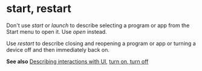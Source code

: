 # start, restart

Don't use *start* or *launch* to describe selecting a program or app from the Start menu to open it. Use *open* instead. 

Use *restart* to describe closing and reopening a program or app or turning a device off and then immediately back on. 

**See also** [Describing interactions with UI](/style-guide/procedures-instructions/describing-interactions-with-ui), [turn on, turn off](/style-guide/a-z-word-list-term-collections/t/turn-on-turn-off)
